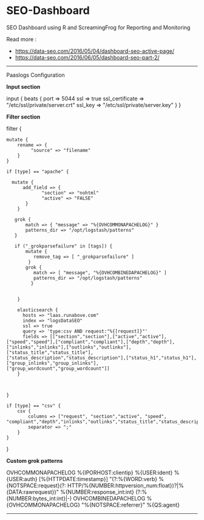 # SEO-Dashboard
 SEO Dashboard using R and ScreamingFrog for Reporting and Monitoring 

Read more : 
- https://data-seo.com/2016/05/04/dashboard-seo-active-page/
- https://data-seo.com/2016/06/05/dashboard-seo-part-2/


----------------------
Paaslogs Configuration

**Input section**

input {
  beats {
      port => 5044
          ssl => true
              ssl_certificate => "/etc/ssl/private/server.crt"
              ssl_key => "/etc/ssl/private/server.key"
   }
}

**Filter section**

filter {

    mutate {
        rename => {
             "source" => "filename"
        }
    }
	  
    if [type] == "apache" {  
	
      mutate {
          add_field => { 
                 "section" => "nohtml"
                 "active" => "FALSE"
           }
        }

       grok {
           match => { "message" => "%{OVHCOMMONAPACHELOG}" }
           patterns_dir => "/opt/logstash/patterns"
       }

       if ("_grokparsefailure" in [tags]) {
           mutate {
              remove_tag => [ "_grokparsefailure" ]
            }
           grok {
              match => [ "message", "%{OVHCOMBINEDAPACHELOG}" ]
              patterns_dir => "/opt/logstash/patterns"
             }


        }

        elasticsearch { 
      	  hosts => "laas.runabove.com" 
      	  index => "logsDataSEO" 
      	  ssl => true 
      	  query => 'type:csv AND request:"%{[request]}"'
      	  fields => [["section","section"],["active","active"],["speed","speed"],["compliant","compliant"],["depth","depth"],["inlinks","inlinks"],["outlinks","outlinks"],["status_title","status_title"],["status_description","status_description"],["status_h1","status_h1"],["group_inlinks","group_inlinks"],["group_wordcount","group_wordcount"]]
        }


	 
    }
	
    if [type] == "csv" {
  		csv {
  			columns => ["request", "section","active", "speed", "compliant","depth","inlinks","outlinks","status_title","status_description","status_h1","group_inlinks","group_wordcount"]
  			separator => ";"
  		} 
	}
	
}


**Custom grok patterns**

OVHCOMMONAPACHELOG %{IPORHOST:clientip} %{USER:ident} %{USER:auth} \[%{HTTPDATE:timestamp}\] "(?:%{WORD:verb} %{NOTSPACE:request}(?: HTTP/%{NUMBER:httpversion_num:float})?|%{DATA:rawrequest})" %{NUMBER:response_int:int} (?:%{NUMBER:bytes_int:int}|-)
OVHCOMBINEDAPACHELOG %{OVHCOMMONAPACHELOG} "%{NOTSPACE:referrer}" %{QS:agent}


---------------------------------



